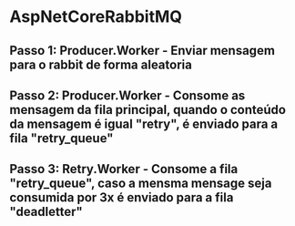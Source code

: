 # AspNetCoreRabbitMQ

## Passo 1: Producer.Worker - Enviar mensagem para o rabbit de forma aleatoria

## Passo 2: Producer.Worker - Consome as mensagem da fila principal,  quando o conteúdo da mensagem é igual "retry", é enviado para a fila "retry_queue"

## Passo 3: Retry.Worker - Consome a fila "retry_queue", caso a mensma mensage seja consumida por 3x é enviado para a fila "deadletter"
